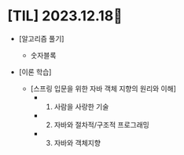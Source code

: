 # [TIL] 2023.12.18📒

* [알고리즘 풀기]
  * 숫자블록
  
* [이론 학습]
  * [스프링 입문을 위한 자바 객체 지향의 원리와 이해]
    * 001. 사람을 사랑한 기술
    * 002. 자바와 절차적/구조적 프로그래밍
    * 003. 자바와 객체지향